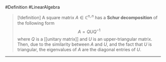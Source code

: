 #Definition #LinearAlgebra 

> [!definition]
> A square matrix $A\in \mathbb{C}^{n,n}$ has a **Schur decomposition** of the following form $$A=QUQ^{-1}$$
> where $Q$ is a [[unitary matrix]] and $U$ is an upper-triangular matrix. Then, due to the similarity between $A$ and $U$, and the fact that $U$ is triangular, the eigenvalues of $A$ are the diagonal entries of $U$.
---
